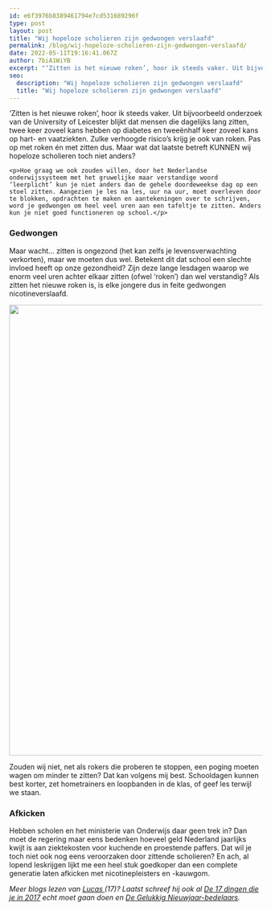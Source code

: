```yaml
---
id: e6f3976b8389461794e7cd531689296f
type: post
layout: post
title: "Wij hopeloze scholieren zijn gedwongen verslaafd"
permalink: /blog/wij-hopeloze-scholieren-zijn-gedwongen-verslaafd/
date: 2022-05-11T19:16:41.067Z
author: 7biA1WiYB
excerpt: "‘Zitten is het nieuwe roken’, hoor ik steeds vaker. Uit bijvoorbeeld onderzoek van de University of Leicester blijkt dat mensen die dagelijks lang zitten, twee keer zoveel kans hebben op diabetes en tweeënhalf keer zoveel kans op hart- en vaatziekten. Zulke verhoogde risico’s krijg je ook van roken. Pas op met roken én met zitten dus. Maar wat dat laatste betreft KUNNEN wij hopeloze scholieren toch niet anders?  "
seo:
  description: "Wij hopeloze scholieren zijn gedwongen verslaafd"
  title: "Wij hopeloze scholieren zijn gedwongen verslaafd"
---
```

‘Zitten is het nieuwe roken’, hoor ik steeds vaker. Uit bijvoorbeeld onderzoek van de University of Leicester blijkt dat mensen die dagelijks lang zitten, twee keer zoveel kans hebben op diabetes en tweeënhalf keer zoveel kans op hart- en vaatziekten. Zulke verhoogde risico’s krijg je ook van roken. Pas op met roken én met zitten dus. Maar wat dat laatste betreft KUNNEN wij hopeloze scholieren toch niet anders?  

    <p>Hoe graag we ook zouden willen, door het Nederlandse onderwijssysteem met het gruwelijke maar verstandige woord ‘leerplicht’ kun je niet anders dan de gehele doordeweekse dag op een stoel zitten. Aangezien je les na les, uur na uur, moet overleven door te blokken, opdrachten te maken en aantekeningen over te schrijven, word je gedwongen om heel veel uren aan een tafeltje te zitten. Anders kun je niet goed functioneren op school.</p>
<h3>Gedwongen</h3>
<p>Maar wacht... zitten is ongezond (het kan zelfs je levensverwachting verkorten), maar we moeten dus wel. Betekent dit dat school een slechte invloed heeft op onze gezondheid? Zijn deze lange lesdagen waarop we enorm veel uren achter elkaar zitten (ofwel ‘roken’) dan wel verstandig? Als zitten het nieuwe roken is, is elke jongere dus in feite gedwongen nicotineverslaafd.</p>
<p><div class="media media-element-container media-default"><div id="file-415229" class="file file-image file-image-jpeg">

        
  
  <div class="content">
    <img height="897" width="1395" class="media-element file-default" src="https://7dagen.netlify.app/sites/default/files/roken1.jpg" alt="">  </div>

  
</div>
</div>
<p>Zouden wij niet, net als rokers die proberen te stoppen, een poging moeten wagen om minder te zitten? Dat kan volgens mij best. Schooldagen kunnen best korter, zet hometrainers en loopbanden in de klas, of geef les terwijl we staan.</p>
<h3>Afkicken</h3>
<p>Hebben scholen en het ministerie van Onderwijs daar geen trek in? Dan moet de regering maar eens bedenken hoeveel geld Nederland jaarlijks kwijt is aan ziektekosten voor kuchende en proestende paffers. Dat wil je toch niet ook nog eens veroorzaken door zittende scholieren? En ach, al lopend leskrijgen lijkt me een heel stuk goedkoper dan een complete generatie laten afkicken met nicotinepleisters en -kauwgom.</p>
<p><em>Meer blogs lezen van <a href="https://7dagen.netlify.app/users/lucas-versteeg">Lucas </a>(17)? Laatst schreef hij ook al <a href="https://7dagen.netlify.app/blog/de-17-dingen-die-je-2017-echt-moet-gaan-doen">De 17 dingen die je in 2017</a> echt moet gaan doen en <a href="https://7dagen.netlify.app/blog/de-gelukkig-nieuwjaar-bedelaars">De Gelukkig Nieuwjaar-bedelaars</a>.</em></p>  

